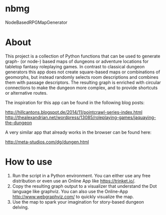 # nbmg
NodeBasedRPGMapGenerator

# About

This project is a collection of Python functions that can be used to generate graph- (or node-) based maps of dungeons or adventure locations for tabletop fantasy roleplaying games. In contrast to classical dungeon generators this app does not create square-based maps or combinations of geomorphs, but instead randomly selects room descriptions and combines them with passage descriptors. The resulting graph is enriched with circular connections to make the dungeon more complex, and to provide shortcuts or alternative routes.

The inspiration for this app can be found in the following blog posts:

http://hillcantons.blogspot.de/2014/11/pointcrawl-series-index.html
http://thealexandrian.net/wordpress/13085/roleplaying-games/jaquaying-the-dungeon

A very similar app that already works in the browser can be found here:

http://meta-studios.com/dg/dungen.html

# How to use

1. Run the script in a Python environment. You can either use any free distribution or even use an Online App like https://trinket.io/.
2. Copy the resulting graph output to a visualizer that understand the Dot language like graphviz. You can also use the Online-App http://www.webgraphviz.com/ to quickly visualize the map.
3. Use the map to spark your imagination for story-based dungeon delving.
